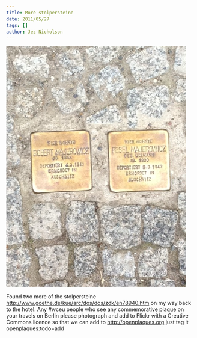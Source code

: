 ```yaml
---
title: More stolpersteine
date: 2011/05/27
tags: []
author: Jez Nicholson
---
```

<div class='p_embed p_image_embed'>
<a href="/media/getfile/files.posterous.com/jnicho02/BtZotpfcm8UYMwjbAXbEed9VADZZVM4XJcHs9LVIvsKtKD7a49VkszYVlfrj/photo.jpg"><img alt="Photo" height="640" src="/media/getfile/files.posterous.com/jnicho02/nJU9BHrDcdstsivz0nGbH4ZHxo3Lw8Y9muruqpMqvArk5tjI8eP4sqsmkshl/photo.jpg.scaled.500.jpg" width="478" /></a>
</div>

Found two more of the stolpersteine <a href="http://www.goethe.de/kue/arc/dos/dos/zdk/en78940.htm">http://www.goethe.de/kue/arc/dos/dos/zdk/en78940.htm</a> on my way back to the hotel. Any #wceu people who see any commemorative plaque on your travels on Berlin please photograph and add to Flickr with a Creative Commons licence so that we can add to <a href="http://openplaques.org">http://openplaques.org</a> just tag it openplaques:todo=add
